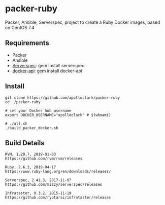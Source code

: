 # packer-ruby

Packer, Ansible, Serverspec, project to create a Ruby Docker images, based on CentOS 7.4

## Requirements

- Packer
- Ansible
- [Serverspec](https://serverspec.org/): gem install serverspec
- [docker-api](https://github.com/swipely/docker-api/releases): gem install docker-api

## Install
```shell
git clone https://github.com/apolloclark/packer-ruby
cd ./packer-ruby

# set your Docker hub username
export DOCKER_USERNAME="apolloclark" # $(whoami)

# ./all.sh
./build_packer_docker.sh
```

## Build Details

```shell
RVM, 1.29.7, 2019-01-03
https://github.com/rvm/rvm/releases

Ruby, 2.6.3, 2019-04-17
https://www.ruby-lang.org/en/downloads/releases/

Serverspec, 2.41.3, 2017-11-07
https://github.com/mizzy/serverspec/releases

Infrataster, 0.3.2, 2015-11-19
https://github.com/ryotarai/infrataster/releases
```